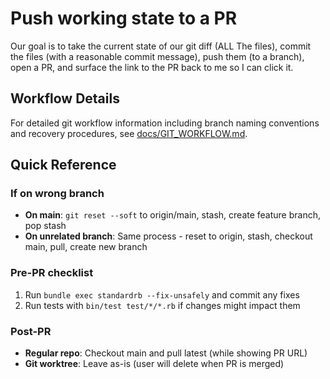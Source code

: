 # Push working state to a PR

Our goal is to take the current state of our git diff (ALL The files), commit the files (with a reasonable commit message), push them (to a branch), open a PR, and surface the link to the PR back to me so I can click it.

## Workflow Details

For detailed git workflow information including branch naming conventions and recovery procedures, see [docs/GIT_WORKFLOW.md](../../docs/GIT_WORKFLOW.md).

## Quick Reference

### If on wrong branch

- **On main**: `git reset --soft` to origin/main, stash, create feature branch, pop stash
- **On unrelated branch**: Same process - reset to origin, stash, checkout main, pull, create new branch

### Pre-PR checklist

1. Run `bundle exec standardrb --fix-unsafely` and commit any fixes
2. Run tests with `bin/test test/*/*.rb` if changes might impact them

### Post-PR

- **Regular repo**: Checkout main and pull latest (while showing PR URL)
- **Git worktree**: Leave as-is (user will delete when PR is merged)
